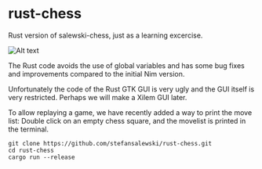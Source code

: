# rust-chess
Rust version of salewski-chess, just as a learning excercise.

![Alt text](http://ssalewski.de/tmp/salewski_chess.png)

The Rust code avoids the use of global variables and has some bug fixes and
improvements compared to the initial Nim version.

Unfortunately the code of the Rust GTK GUI is very ugly and the GUI itself is very restricted.
Perhaps we will make a Xilem GUI later.

To allow replaying a game, we have recently added a way to print the move list: Double
click on an empty chess square, and the movelist is printed in the terminal.

```
git clone https://github.com/stefansalewski/rust-chess.git
cd rust-chess
cargo run --release
```

